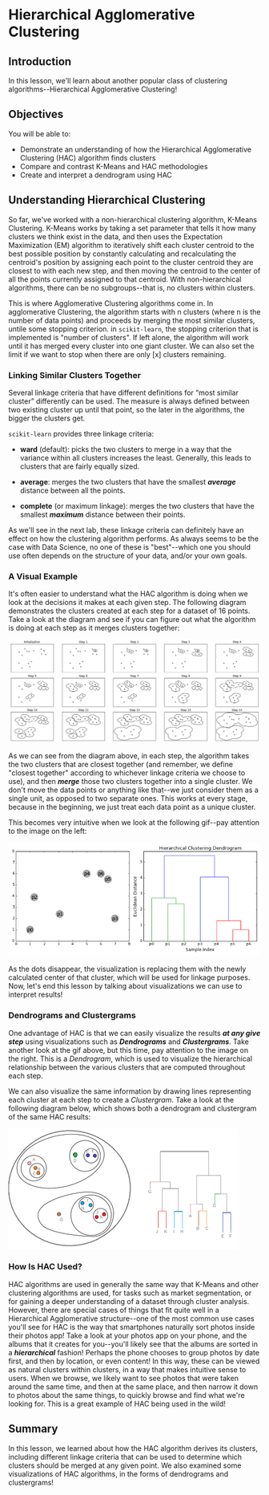 
# Hierarchical Agglomerative Clustering

## Introduction

In this lesson, we'll learn about another popular class of clustering algorithms--Hierarchical Agglomerative Clustering!

## Objectives

You will be able to:

* Demonstrate an understanding of how the Hierarchical Agglomerative Clustering (HAC) algorithm finds clusters
* Compare and contrast K-Means and HAC methodologies
* Create and interpret a dendrogram using HAC

## Understanding Hierarchical Clustering

So far, we've worked with a non-hierarchical clustering algorithm, K-Means Clustering. K-Means works by taking a set parameter that tells it how many clusters we think exist in the data, and then uses the Expectation Maximization (EM) algorithm to iteratively shift each cluster centroid to the best possible position by constantly calculating and recalculating the centroid's position by assigning each point to the cluster centroid they are closest to with each new step, and then moving the centroid to the center of all the points currently assigned to that centroid. With non-hierarchical algorithms, there can be no subgroups--that is, no clusters within clusters.

This is where Agglomerative Clustering algorithms come in. In agglomerative Clustering, the algorithm starts with n clusters (where n is the number of data points) and proceeds by merging the most similar clusters, untile some stopping criterion. in `scikit-learn`, the stopping criterion that is implemented is "number of clusters".  If left alone, the algorithm will work until it has merged every cluster into one giant cluster. We can also set the limit if we want to stop when there are only \[x\] clusters remaining. 

### Linking Similar Clusters Together

Several linkage criteria that have different definitions for “most similar cluster” differently can be used. The measure is always defined between two existing cluster up until that point, so the later in the algorithms, the bigger the clusters get.

`scikit-learn` provides three linkage criteria:

- **ward** (default): picks the two clusters to merge in a way that the variance within all clusters increases the least. Generally, this leads to clusters that are fairly equally sized.

- **average**: merges the two clusters that have the smallest **_average_** distance between all the points.

- **complete** (or maximum linkage): merges the two clusters that have the smallest **_maximum_** distance between their points.

As we'll see in the next lab, these linkage criteria can definitely have an effect on how the clustering algorithm performs. As always seems to be the case with Data Science, no one of these is "best"--which one you should use often depends on the structure of your data, and/or your own goals. 

### A Visual Example

It's often easier to understand what the HAC algorithm is doing when we look at the decisions it makes at each given step. The following diagram demonstrates the clusters created at each step for a dataset of 16 points. Take a look at the diagram and see if you can figure out what the algorithm is doing at each step as it merges clusters together:


<img src='hac_iterative.png'>


As we can see from the diagram above, in each step, the algorithm takes the two clusters that are closest together (and remember, we define "closest together" according to whichever linkage criteria we choose to use), and then **_merge_** those two clusters together into a single cluster. We don't move the data points or anything like that--we just consider them as a single unit, as opposed to two separate ones. This works at every stage, because in the beginning, we just treat each data point as a unique cluster. 

This becomes very intuitive when we look at the following gif--pay attention to the image on the left:

<img src='dendrogram_gif.gif'>

As the dots disappear, the visualization is replacing them with the newly calculated center of that cluster, which will be used for linkage purposes. Now, let's end this lesson by talking about visualizations we can use to interpret results!

### Dendrograms and Clustergrams

One advantage of HAC is that we can easily visualize the results **_at any give step_** using visualizations such as **_Dendrograms_** and **_Clustergrams_**. Take another look at the gif above, but this time, pay attention to the image on the right.  This is a _Dendrogram_, which is used to visualize the hierarchical relationship between the various clusters that are computed throughout each step.

We can also visualize the same information by drawing lines representing each cluster at each step to create a _Clustergram_. Take a look at the following diagram below, which shows both a dendrogram and clustergram of the same HAC results:

<img src='clustergram.png'>

### How Is HAC Used?

HAC algorithms are used in generally the same way that K-Means and other clustering algorithms are used, for tasks such as market segmentation, or for gaining a deeper understanding of a dataset through cluster analysis. However, there are special cases of things that fit quite well in a Hierarchical Agglomerative structure--one of the most common use cases you'll see for HAC is the way that smartphones naturally sort photos inside their photos app! Take a look at your photos app on your phone, and the albums that it creates for you--you'll likely see that the albums are sorted in a **_hierarchical_** fashion! Perhaps the phone chooses to group photos by date first, and then by location,  or even content! In this way, these can be viewed as natural clusters within clusters, in a way that makes intuitive sense to users. When we browse, we likely want to see photos that were taken around the same time, and then at the same place, and then narrow it down to photos about the same things, to quickly browse and find what we're looking for. This is a great example of HAC being used in the wild!

## Summary

In this lesson, we learned about how the HAC algorithm derives its clusters, including different linkage criteria that can be used to determine which clusters should be merged at any given point. We also examined some visualizations of HAC algorithms, in the forms of dendrograms and clustergrams!
